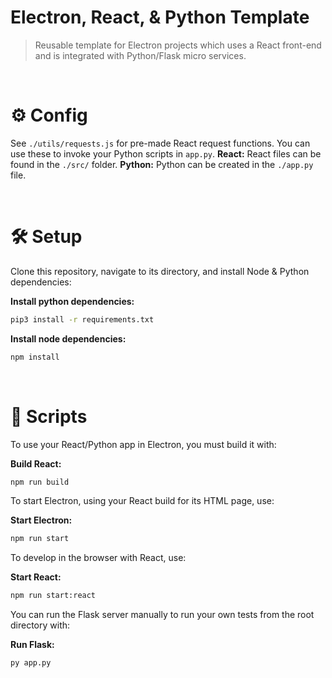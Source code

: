 # Electron, React, & Python Template
> Reusable template for Electron projects which uses a React front-end and is integrated with Python/Flask micro services.
<br>

# ⚙️ Config
See `./utils/requests.js` for pre-made React request functions. You can use these to invoke your Python scripts in `app.py`.
**React:** React files can be found in the `./src/` folder.
**Python:** Python can be created in the `./app.py` file.

<br>

# 🛠️ Setup
Clone this repository, navigate to its directory, and install Node & Python dependencies:

**Install python dependencies:**
```bash
pip3 install -r requirements.txt
```

**Install node dependencies:**
```bash
npm install
```
<br>

# 📜 Scripts
To use your React/Python app in Electron, you must build it with:

**Build React:**
```bash
npm run build
```

To start Electron, using your React build for its HTML page, use:

**Start Electron:**
```bash
npm run start
```

To develop in the browser with React, use:

**Start React:**
```bash
npm run start:react
```

You can run the Flask server manually to run your own tests from the root directory with:

**Run Flask:**
```bash
py app.py
```
